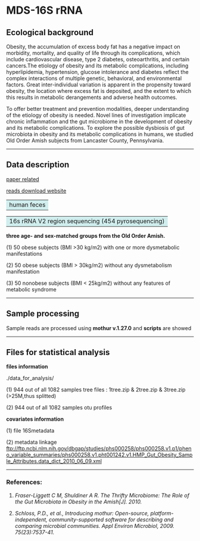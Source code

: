 # MDS-16S rRNA

## Ecological background
Obesity, the accumulation of excess body fat has a negative impact on morbidity, mortality, and quality of life through its complications, which include cardiovascular disease, type 2 diabetes, osteoarthritis, and certain cancers.The etiology of obesity and its metabolic complications, including hyperlipidemia, hypertension, glucose intolerance and diabetes reflect the complex interactions of multiple genetic, behavioral, and environmental factors. Great inter-individual variation is apparent in the propensity toward obesity, the location where excess fat is deposited, and the extent to which this results in metabolic derangements and adverse health outcomes.

To offer better treatment and prevention modalities, deeper understanding of the etiology of obesity is needed. Novel lines of investigation implicate chronic inflammation and the gut microbiome in the development of obesity and its metabolic complications. To explore the possible dysbiosis of gut microbiota in obesity and its metabolic complications in humans, we studied Old Order Amish subjects from Lancaster County, Pennsylvania.
*************************************

## Data description
[paper related](https://www.ncbi.nlm.nih.gov/pmc/articles/PMC3419686/#)

[reads download website](https://www.ncbi.nlm.nih.gov/Traces/study/?acc=phs000258)

<table><tr><td bgcolor=#D1EEEE>human feces</td></tr></table>

<table><tr><td bgcolor=#D1EEEE>16s rRNA V2 region sequencing (454 pyrosequencing)</td></tr></table>

**three age- and sex-matched groups from the Old Order Amish.**

(1)	50 obese subjects (BMI >30 kg/m2) with one or more dysmetabolic manifestations

(2)	50 obese subjects (BMI > 30kg/m2) without any dysmetabolism manifestation

(3)	50 nonobese subjects (BMI < 25kg/m2) without any features of metabolic syndrome
*****************************

## Sample processing
Sample reads are processed using **mothur v.1.27.0** and **scripts** are showed
******************************

## Files for statistical analysis
**files information**

./data_for_analysis/

(1) 944 out of all 1082 samples tree files : 1tree.zip & 2tree.zip & 3tree.zip (>25M,thus splitted)

(2) 944 out of all 1082 samples otu profiles

**covariates information**

(1) file 16Smetadata

(2) metadata linkage
ftp://ftp.ncbi.nlm.nih.gov/dbgap/studies/phs000258/phs000258.v1.p1/pheno_variable_summaries/phs000258.v1.pht001242.v1.HMP_Gut_Obesity_Sample_Attributes.data_dict_2010_06_09.xml
***********************************

### References:
1. *Fraser-Liggett C M, Shuldiner A R. The Thrifty Microbiome: The Role of the Gut Microbiota in Obesity in the Amish[J]. 2010.*

2. *Schloss, P.D., et al., Introducing mothur: Open-source, platform-independent, community-supported software for describing
and comparing microbial communities. Appl Environ Microbiol, 2009. 75(23):7537-41.*



